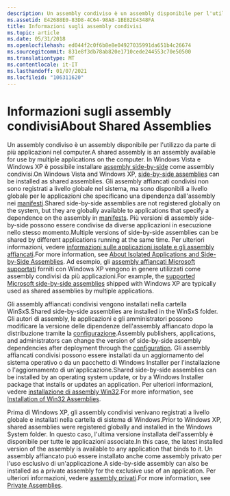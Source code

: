 ```yaml
---
description: Un assembly condiviso è un assembly disponibile per l'utilizzo da parte di più applicazioni nel computer.
ms.assetid: E42688E0-83D8-4C64-98A8-1BE82E4348FA
title: Informazioni sugli assembly condivisi
ms.topic: article
ms.date: 05/31/2018
ms.openlocfilehash: ed044f2c0f6b8e8e04927035991da651b4c26674
ms.sourcegitcommit: 831e8f3db78ab820e1710cede244553c70e50500
ms.translationtype: MT
ms.contentlocale: it-IT
ms.lasthandoff: 01/07/2021
ms.locfileid: "106311620"
---
```

# <a name="about-shared-assemblies"></a><span data-ttu-id="80ab0-103">Informazioni sugli assembly condivisi</span><span class="sxs-lookup"><span data-stu-id="80ab0-103">About Shared Assemblies</span></span>

<span data-ttu-id="80ab0-104">Un assembly condiviso è un assembly disponibile per l'utilizzo da parte di più applicazioni nel computer.</span><span class="sxs-lookup"><span data-stu-id="80ab0-104">A shared assembly is an assembly available for use by multiple applications on the computer.</span></span> <span data-ttu-id="80ab0-105">In Windows Vista e Windows XP è possibile installare [assembly side-by-side](about-side-by-side-assemblies-.md) come assembly condivisi.</span><span class="sxs-lookup"><span data-stu-id="80ab0-105">On Windows Vista and Windows XP, [side-by-side assemblies](about-side-by-side-assemblies-.md) can be installed as shared assemblies.</span></span> <span data-ttu-id="80ab0-106">Gli assembly affiancati condivisi non sono registrati a livello globale nel sistema, ma sono disponibili a livello globale per le applicazioni che specificano una dipendenza dall'assembly nei [manifesti](manifests.md).</span><span class="sxs-lookup"><span data-stu-id="80ab0-106">Shared side-by-side assemblies are not registered globally on the system, but they are globally available to applications that specify a dependence on the assembly in [manifests](manifests.md).</span></span> <span data-ttu-id="80ab0-107">Più versioni di assembly side-by-side possono essere condivise da diverse applicazioni in esecuzione nello stesso momento.</span><span class="sxs-lookup"><span data-stu-id="80ab0-107">Multiple versions of side-by-side assemblies can be shared by different applications running at the same time.</span></span> <span data-ttu-id="80ab0-108">Per ulteriori informazioni, vedere [informazioni sulle applicazioni isolate e gli assembly affiancati](about-isolated-applications-and-side-by-side-assemblies.md).</span><span class="sxs-lookup"><span data-stu-id="80ab0-108">For more information, see [About Isolated Applications and Side-by-Side Assemblies](about-isolated-applications-and-side-by-side-assemblies.md).</span></span> <span data-ttu-id="80ab0-109">Ad esempio, gli [assembly affiancati Microsoft supportati](supported-microsoft-side-by-side-assemblies.md) forniti con Windows XP vengono in genere utilizzati come assembly condivisi da più applicazioni.</span><span class="sxs-lookup"><span data-stu-id="80ab0-109">For example, the [supported Microsoft side-by-side assemblies](supported-microsoft-side-by-side-assemblies.md) shipped with Windows XP are typically used as shared assemblies by multiple applications.</span></span>

<span data-ttu-id="80ab0-110">Gli assembly affiancati condivisi vengono installati nella cartella WinSxS.</span><span class="sxs-lookup"><span data-stu-id="80ab0-110">Shared side-by-side assemblies are installed in the WinSxS folder.</span></span> <span data-ttu-id="80ab0-111">Gli autori di assembly, le applicazioni e gli amministratori possono modificare la versione delle dipendenze dell'assembly affiancato dopo la distribuzione tramite la [configurazione](configuration.md).</span><span class="sxs-lookup"><span data-stu-id="80ab0-111">Assembly publishers, applications, and administrators can change the version of side-by-side assembly dependencies after deployment through the [configuration](configuration.md).</span></span> <span data-ttu-id="80ab0-112">Gli assembly affiancati condivisi possono essere installati da un aggiornamento del sistema operativo o da un pacchetto di Windows Installer per l'installazione o l'aggiornamento di un'applicazione.</span><span class="sxs-lookup"><span data-stu-id="80ab0-112">Shared side-by-side assemblies can be installed by an operating system update, or by a Windows Installer package that installs or updates an application.</span></span> <span data-ttu-id="80ab0-113">Per ulteriori informazioni, vedere [installazione di assembly Win32](../msi/installation-of-win32-assemblies.md).</span><span class="sxs-lookup"><span data-stu-id="80ab0-113">For more information, see [Installation of Win32 Assemblies](../msi/installation-of-win32-assemblies.md).</span></span>

<span data-ttu-id="80ab0-114">Prima di Windows XP, gli assembly condivisi venivano registrati a livello globale e installati nella cartella di sistema di Windows.</span><span class="sxs-lookup"><span data-stu-id="80ab0-114">Prior to Windows XP, shared assemblies were registered globally and installed in the Windows System folder.</span></span> <span data-ttu-id="80ab0-115">In questo caso, l'ultima versione installata dell'assembly è disponibile per tutte le applicazioni associate.</span><span class="sxs-lookup"><span data-stu-id="80ab0-115">In this case, the latest installed version of the assembly is available to any application that binds to it.</span></span> <span data-ttu-id="80ab0-116">Un assembly affiancato può essere installato anche come assembly privato per l'uso esclusivo di un'applicazione.</span><span class="sxs-lookup"><span data-stu-id="80ab0-116">A side-by-side assembly can also be installed as a private assembly for the exclusive use of an application.</span></span> <span data-ttu-id="80ab0-117">Per ulteriori informazioni, vedere [assembly privati](/windows/desktop/Msi/private-assemblies).</span><span class="sxs-lookup"><span data-stu-id="80ab0-117">For more information, see [Private Assemblies](/windows/desktop/Msi/private-assemblies).</span></span>

 

 
